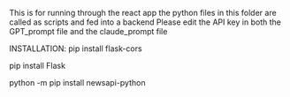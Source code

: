 This is for running through the react app
the python files in this folder are called as scripts and fed into a backend
Please edit the API key in both the GPT_prompt file and the claude_prompt file

INSTALLATION:
pip install flask-cors

pip install Flask

python -m pip install newsapi-python
